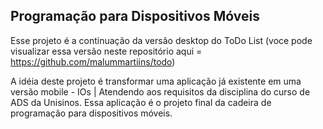 ## Programação para Dispositivos Móveis 

Esse projeto é a continuação da versão desktop do ToDo List (voce pode visualizar essa versão neste repositório aqui = https://github.com/malummartiins/todo)

A idéia deste projeto é transformar uma aplicação já existente em uma versão mobile - IOs | Atendendo aos requisitos da disciplina do curso de ADS da Unisinos.
Essa aplicação é o projeto final da cadeira de programação para dispositivos móveis.

